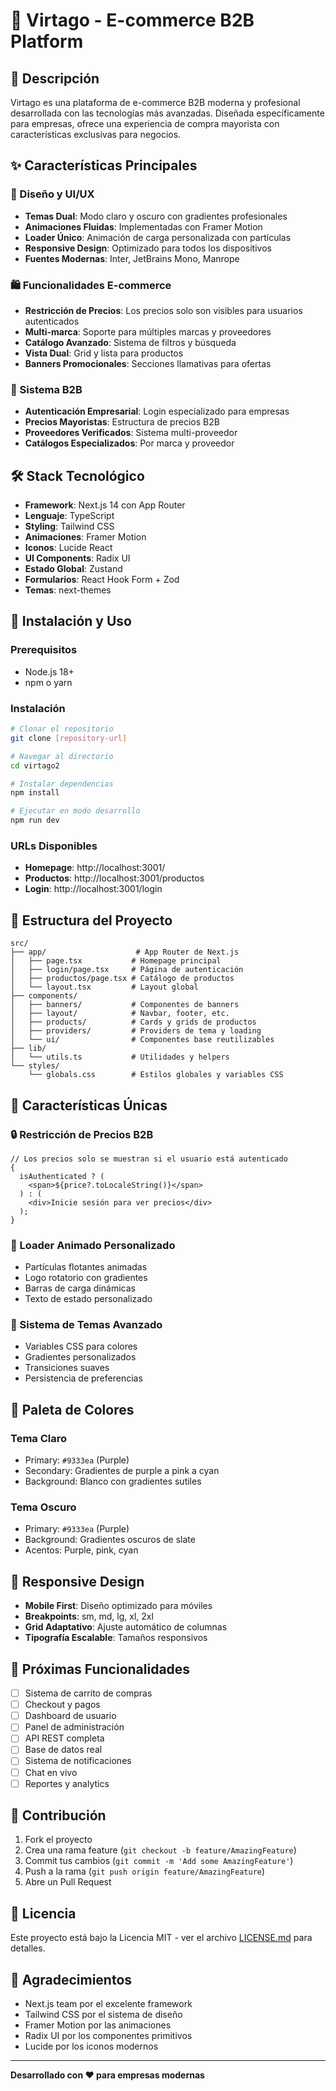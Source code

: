 # 🚀 Virtago - E-commerce B2B Platform

## 📖 Descripción

Virtago es una plataforma de e-commerce B2B moderna y profesional desarrollada con las tecnologías más avanzadas. Diseñada específicamente para empresas, ofrece una experiencia de compra mayorista con características exclusivas para negocios.

## ✨ Características Principales

### 🎨 Diseño y UI/UX

- **Temas Dual**: Modo claro y oscuro con gradientes profesionales
- **Animaciones Fluidas**: Implementadas con Framer Motion
- **Loader Único**: Animación de carga personalizada con partículas
- **Responsive Design**: Optimizado para todos los dispositivos
- **Fuentes Modernas**: Inter, JetBrains Mono, Manrope

### 🛍️ Funcionalidades E-commerce

- **Restricción de Precios**: Los precios solo son visibles para usuarios autenticados
- **Multi-marca**: Soporte para múltiples marcas y proveedores
- **Catálogo Avanzado**: Sistema de filtros y búsqueda
- **Vista Dual**: Grid y lista para productos
- **Banners Promocionales**: Secciones llamativas para ofertas

### 🔐 Sistema B2B

- **Autenticación Empresarial**: Login especializado para empresas
- **Precios Mayoristas**: Estructura de precios B2B
- **Proveedores Verificados**: Sistema multi-proveedor
- **Catálogos Especializados**: Por marca y proveedor

## 🛠️ Stack Tecnológico

- **Framework**: Next.js 14 con App Router
- **Lenguaje**: TypeScript
- **Styling**: Tailwind CSS
- **Animaciones**: Framer Motion
- **Iconos**: Lucide React
- **UI Components**: Radix UI
- **Estado Global**: Zustand
- **Formularios**: React Hook Form + Zod
- **Temas**: next-themes

## 🚀 Instalación y Uso

### Prerequisitos

- Node.js 18+
- npm o yarn

### Instalación

```bash
# Clonar el repositorio
git clone [repository-url]

# Navegar al directorio
cd virtago2

# Instalar dependencias
npm install

# Ejecutar en modo desarrollo
npm run dev
```

### URLs Disponibles

- **Homepage**: http://localhost:3001/
- **Productos**: http://localhost:3001/productos
- **Login**: http://localhost:3001/login

## 📁 Estructura del Proyecto

```
src/
├── app/                    # App Router de Next.js
│   ├── page.tsx           # Homepage principal
│   ├── login/page.tsx     # Página de autenticación
│   ├── productos/page.tsx # Catálogo de productos
│   └── layout.tsx         # Layout global
├── components/
│   ├── banners/           # Componentes de banners
│   ├── layout/            # Navbar, footer, etc.
│   ├── products/          # Cards y grids de productos
│   ├── providers/         # Providers de tema y loading
│   └── ui/                # Componentes base reutilizables
├── lib/
│   └── utils.ts           # Utilidades y helpers
└── styles/
    └── globals.css        # Estilos globales y variables CSS
```

## 🎯 Características Únicas

### 🔒 Restricción de Precios B2B

```tsx
// Los precios solo se muestran si el usuario está autenticado
{
  isAuthenticated ? (
    <span>${price?.toLocaleString()}</span>
  ) : (
    <div>Inicie sesión para ver precios</div>
  );
}
```

### 🎨 Loader Animado Personalizado

- Partículas flotantes animadas
- Logo rotatorio con gradientes
- Barras de carga dinámicas
- Texto de estado personalizado

### 🌈 Sistema de Temas Avanzado

- Variables CSS para colores
- Gradientes personalizados
- Transiciones suaves
- Persistencia de preferencias

## 🎨 Paleta de Colores

### Tema Claro

- Primary: `#9333ea` (Purple)
- Secondary: Gradientes de purple a pink a cyan
- Background: Blanco con gradientes sutiles

### Tema Oscuro

- Primary: `#9333ea` (Purple)
- Background: Gradientes oscuros de slate
- Acentos: Purple, pink, cyan

## 📱 Responsive Design

- **Mobile First**: Diseño optimizado para móviles
- **Breakpoints**: sm, md, lg, xl, 2xl
- **Grid Adaptativo**: Ajuste automático de columnas
- **Tipografía Escalable**: Tamaños responsivos

## 🔮 Próximas Funcionalidades

- [ ] Sistema de carrito de compras
- [ ] Checkout y pagos
- [ ] Dashboard de usuario
- [ ] Panel de administración
- [ ] API REST completa
- [ ] Base de datos real
- [ ] Sistema de notificaciones
- [ ] Chat en vivo
- [ ] Reportes y analytics

## 🤝 Contribución

1. Fork el proyecto
2. Crea una rama feature (`git checkout -b feature/AmazingFeature`)
3. Commit tus cambios (`git commit -m 'Add some AmazingFeature'`)
4. Push a la rama (`git push origin feature/AmazingFeature`)
5. Abre un Pull Request

## 📄 Licencia

Este proyecto está bajo la Licencia MIT - ver el archivo [LICENSE.md](LICENSE.md) para detalles.

## 🙏 Agradecimientos

- Next.js team por el excelente framework
- Tailwind CSS por el sistema de diseño
- Framer Motion por las animaciones
- Radix UI por los componentes primitivos
- Lucide por los iconos modernos

---

**Desarrollado con ❤️ para empresas modernas**
